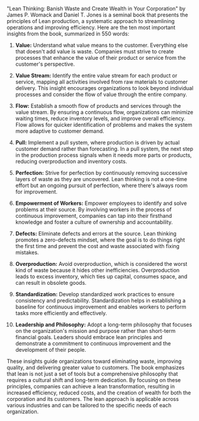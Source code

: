 "Lean Thinking: Banish Waste and Create Wealth in Your Corporation" by James P. Womack and Daniel T. Jones is a seminal book that presents the principles of Lean production, a systematic approach to streamlining operations and improving efficiency. Here are the ten most important insights from the book, summarized in 550 words:

1. **Value:** Understand what value means to the customer. Everything else that doesn't add value is waste. Companies must strive to create processes that enhance the value of their product or service from the customer's perspective.

2. **Value Stream:** Identify the entire value stream for each product or service, mapping all activities involved from raw materials to customer delivery. This insight encourages organizations to look beyond individual processes and consider the flow of value through the entire company.

3. **Flow:** Establish a smooth flow of products and services through the value stream. By ensuring a continuous flow, organizations can minimize waiting times, reduce inventory levels, and improve overall efficiency. Flow allows for quicker identification of problems and makes the system more adaptive to customer demand.

4. **Pull:** Implement a pull system, where production is driven by actual customer demand rather than forecasting. In a pull system, the next step in the production process signals when it needs more parts or products, reducing overproduction and inventory costs.

5. **Perfection:** Strive for perfection by continuously removing successive layers of waste as they are uncovered. Lean thinking is not a one-time effort but an ongoing pursuit of perfection, where there's always room for improvement.

6. **Empowerment of Workers:** Empower employees to identify and solve problems at their source. By involving workers in the process of continuous improvement, companies can tap into their firsthand knowledge and foster a culture of ownership and accountability.

7. **Defects:** Eliminate defects and errors at the source. Lean thinking promotes a zero-defects mindset, where the goal is to do things right the first time and prevent the cost and waste associated with fixing mistakes.

8. **Overproduction:** Avoid overproduction, which is considered the worst kind of waste because it hides other inefficiencies. Overproduction leads to excess inventory, which ties up capital, consumes space, and can result in obsolete goods.

9. **Standardization:** Develop standardized work practices to ensure consistency and predictability. Standardization helps in establishing a baseline for continuous improvement and enables workers to perform tasks more efficiently and effectively.

10. **Leadership and Philosophy:** Adopt a long-term philosophy that focuses on the organization's mission and purpose rather than short-term financial goals. Leaders should embrace lean principles and demonstrate a commitment to continuous improvement and the development of their people.

These insights guide organizations toward eliminating waste, improving quality, and delivering greater value to customers. The book emphasizes that lean is not just a set of tools but a comprehensive philosophy that requires a cultural shift and long-term dedication. By focusing on these principles, companies can achieve a lean transformation, resulting in increased efficiency, reduced costs, and the creation of wealth for both the corporation and its customers. The lean approach is applicable across various industries and can be tailored to the specific needs of each organization.